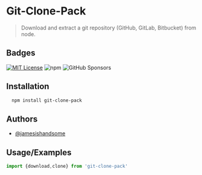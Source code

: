 
# Git-Clone-Pack
> Download and extract a git repository (GitHub, GitLab, Bitbucket) from node.



## Badges

[![MIT License](https://img.shields.io/badge/License-MIT-green.svg)](https://choosealicense.com/licenses/mit/)
![npm](https://img.shields.io/npm/v/git-clone-pack)
![GitHub Sponsors](https://img.shields.io/github/sponsors/jamesishandsome)
## Installation


```bash
  npm install git-clone-pack
```
    
## Authors

- [@jamesishandsome](https://www.github.com/jamesishandsome)


## Usage/Examples

```javascript
import {download,clone} from 'git-clone-pack'

```

